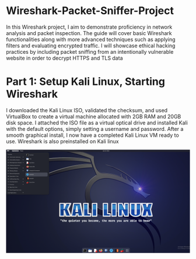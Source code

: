 # Wireshark-Packet-Sniffer-Project

In this Wireshark project, I aim to demonstrate proficiency in network analysis and packet inspection. The guide will cover basic Wireshark functionalities along with more advanced techniques such as applying filters and evaluating encrypted traffic. I will showcase ethical hacking practices by including packet sniffing from an intentionally vulnerable website in order to decrypt HTTPS and TLS data

# Part 1: Setup Kali Linux, Starting Wireshark

I downloaded the Kali Linux ISO, validated the checksum, and used VirtualBox to create a virtual machine allocated with 2GB RAM and 20GB disk space. I attached the ISO file as a virtual optical drive and installed Kali with the default options, simply setting a username and password. After a smooth graphical install, I now have a completed Kali Linux VM ready to use. Wireshark is also preinstalled on Kali linux

![Setup Image](Wireshark%20Project%20images/setup.png)

